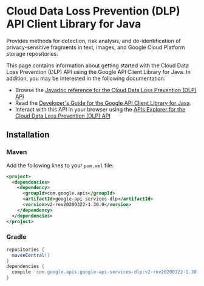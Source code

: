 # Cloud Data Loss Prevention (DLP) API Client Library for Java

Provides methods for detection, risk analysis, and de-identification of privacy-sensitive fragments in text, images, and Google Cloud Platform storage repositories.

This page contains information about getting started with the Cloud Data Loss Prevention (DLP) API
using the Google API Client Library for Java. In addition, you may be interested
in the following documentation:

* Browse the [Javadoc reference for the Cloud Data Loss Prevention (DLP) API][javadoc]
* Read the [Developer's Guide for the Google API Client Library for Java][google-api-client].
* Interact with this API in your browser using the [APIs Explorer for the Cloud Data Loss Prevention (DLP) API][api-explorer]

## Installation

### Maven

Add the following lines to your `pom.xml` file:

```xml
<project>
  <dependencies>
    <dependency>
      <groupId>com.google.apis</groupId>
      <artifactId>google-api-services-dlp</artifactId>
      <version>v2-rev20200322-1.30.9</version>
    </dependency>
  </dependencies>
</project>
```

### Gradle

```gradle
repositories {
  mavenCentral()
}
dependencies {
  compile 'com.google.apis:google-api-services-dlp:v2-rev20200322-1.30.9'
}
```

[javadoc]: https://googleapis.dev/java/google-api-services-dlp/latest/index.html
[google-api-client]: https://github.com/googleapis/google-api-java-client/
[api-explorer]: https://developers.google.com/apis-explorer/#p/dlp/v1/
